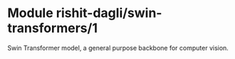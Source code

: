 # Module rishit-dagli/swin-transformers/1

Swin Transformer model, a general purpose backbone for computer vision.
